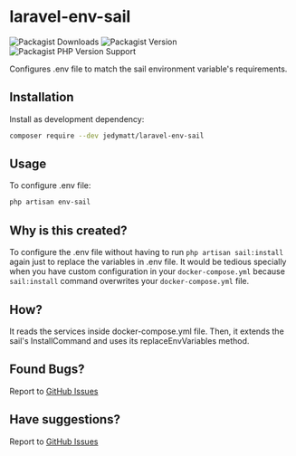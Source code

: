 # laravel-env-sail

![Packagist Downloads](https://img.shields.io/packagist/dm/jedymatt/laravel-env-sail?style=flat-square)
![Packagist Version](https://img.shields.io/packagist/v/jedymatt/laravel-env-sail?style=flat-square)
![Packagist PHP Version Support](https://img.shields.io/packagist/php-v/jedymatt/laravel-env-sail?style=flat-square)

Configures .env file to match the sail environment variable's requirements.


## Installation

Install as development dependency:

```bash
composer require --dev jedymatt/laravel-env-sail
```

## Usage

To configure .env file:

```bash
php artisan env-sail
```


## Why is this created?

To configure the .env file without having to run `php artisan sail:install` again just to replace the variables in .env file.
It would be tedious specially when you have custom configuration in your `docker-compose.yml` because `sail:install` command overwrites your `docker-compose.yml` file.


## How?

It reads the services inside docker-compose.yml file. Then, it extends the sail's InstallCommand and uses its replaceEnvVariables method.


## Found Bugs?

Report to [GitHub Issues](https://github.com/jedymatt/laravel-env-sail/issues)

## Have suggestions?

Report to [GitHub Issues](https://github.com/jedymatt/laravel-env-sail/issues)
